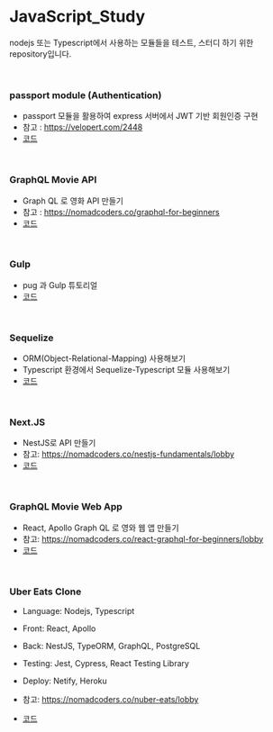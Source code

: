 # JavaScript_Study

nodejs 또는 Typescript에서 사용하는 모듈들을 테스트, 스터디 하기 위한 repository입니다.

<br/>

### passport module (Authentication)

- passport 모듈을 활용하여 express 서버에서 JWT 기반 회원인증 구현
- 참고 : https://velopert.com/2448
- [코드](./passport-jwt-test/)

<br/>

### GraphQL Movie API

- Graph QL 로 영화 API 만들기
- 참고 : https://nomadcoders.co/graphql-for-beginners
- [코드](./graphql-API/)

<br />

### Gulp

- pug 과 Gulp 튜토리얼
- [코드](./gulp_test/)

<br />

### Sequelize

- ORM(Object-Relational-Mapping) 사용해보기
- Typescript 환경에서 Sequelize-Typescript 모듈 사용해보기
- [코드](./sequelize/)

<br />

### Next.JS

- NestJS로 API 만들기
- 참고: https://nomadcoders.co/nestjs-fundamentals/lobby
- [코드](./nestjs-study)

<br />

### GraphQL Movie Web App

- React, Apollo Graph QL 로 영와 웹 앱 만들기
- 참고: https://nomadcoders.co/react-graphql-for-beginners/lobby
- [코드](./apollo-study)

<br />

### Uber Eats Clone

- Language: Nodejs, Typescript
- Front: React, Apollo
- Back: NestJS, TypeORM, GraphQL, PostgreSQL
- Testing: Jest, Cypress, React Testing Library
- Deploy: Netify, Heroku

- 참고: https://nomadcoders.co/nuber-eats/lobby
- [코드](./uber-eats)
